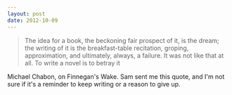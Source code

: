```yaml
---
layout: post
date: 2012-10-09
---
```


>The idea for a book, the beckoning fair prospect of it, is the dream; the writing of it is the breakfast-table recitation, groping, approximation, and ultimately, always, a failure. It was not like that at all. To write a novel is to betray it

Michael Chabon, on Finnegan's Wake. Sam sent me this quote, and I'm not sure if it's a reminder to keep writing or a reason to give up. 
